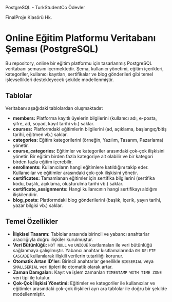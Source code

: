 PostgreSQL - TurkStudentCo Ödevler

FinalProje Klasörü Hk.
# Online Eğitim Platformu Veritabanı Şeması (PostgreSQL)

Bu repository, online bir eğitim platformu için tasarlanmış PostgreSQL veritabanı şemasını içermektedir. Şema, kullanıcı yönetimi, eğitim içerikleri, kategoriler, kullanıcı kayıtları, sertifikalar ve blog gönderileri gibi temel işlevsellikleri destekleyecek şekilde modellenmiştir.

## Tablolar

Veritabanı aşağıdaki tablolardan oluşmaktadır:

* **members:** Platforma kayıtlı üyelerin bilgilerini (kullanıcı adı, e-posta, şifre, ad, soyad, kayıt tarihi vb.) saklar.
* **courses:** Platformdaki eğitimlerin bilgilerini (ad, açıklama, başlangıç/bitiş tarihi, eğitmen vb.) saklar.
* **categories:** Eğitim kategorilerini (örneğin, Yazılım, Tasarım, Pazarlama) yönetir.
* **course_categories:** Eğitimler ve kategoriler arasındaki çok-çok ilişkisini yönetir. Bir eğitim birden fazla kategoriye ait olabilir ve bir kategori birden fazla eğitim içerebilir.
* **enrollments:** Kullanıcıların hangi eğitimlere katıldığını takip eder. Kullanıcılar ve eğitimler arasındaki çok-çok ilişkisini yönetir.
* **certificates:** Tamamlanan eğitimler için sertifika bilgilerini (sertifika kodu, başlık, açıklama, oluşturulma tarihi vb.) saklar.
* **certificate_assignments:** Hangi kullanıcının hangi sertifikayı aldığını ilişkilendirir.
* **blog_posts:** Platformdaki blog gönderilerini (başlık, içerik, yayın tarihi, yazar bilgisi vb.) saklar.

## Temel Özellikler

* **İlişkisel Tasarım:** Tablolar arasında birincil ve yabancı anahtarlar aracılığıyla doğru ilişkiler kurulmuştur.
* **Veri Bütünlüğü:** `NOT NULL` ve `UNIQUE` kısıtlamaları ile veri bütünlüğü sağlanmaya çalışılmıştır. Yabancı anahtar kısıtlamalarında `ON DELETE CASCADE` kullanılarak ilişkili verilerin tutarlılığı korunur.
* **Otomatik Artan ID'ler:** Birincil anahtarlar genellikle `BIGSERIAL` veya `SMALLSERIAL` veri tipleri ile otomatik olarak artar.
* **Zaman Damgaları:** Kayıt ve işlem zamanları `TIMESTAMP WITH TIME ZONE` veri tipi ile tutulur.
* **Çok-Çok İlişkisi Yönetimi:** Eğitimler ve kategoriler ile kullanıcılar ve eğitimler arasındaki çok-çok ilişkileri ayrı ara tablolar ile doğru bir şekilde modellenmiştir.


